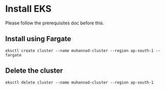 # Install EKS

Please follow the prerequisites doc before this.

## Install using Fargate

```
eksctl create cluster --name muhannad-cluster --region ap-south-1 --fargate
```

## Delete the cluster

```
eksctl delete cluster --name muhannad-cluster --region ap-south-1
```



